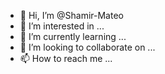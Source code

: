 - 👋 Hi, I’m @Shamir-Mateo
- 👀 I’m interested in ...
- 🌱 I’m currently learning ...
- 💞️ I’m looking to collaborate on ...
- 📫 How to reach me ...

<!---
Shamir-Mateo/Shamir-Mateo is a ✨ special ✨ repository because its `README.md` (this file) appears on your GitHub profile.
You can click the Preview link to take a look at your changes.
--->
